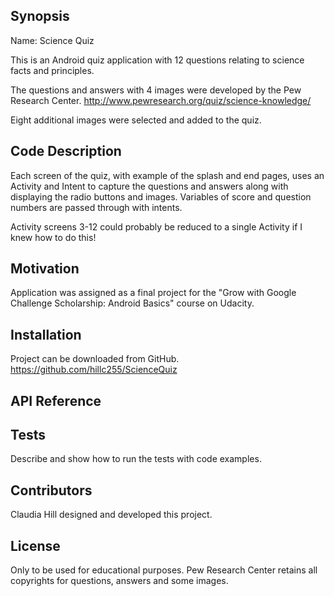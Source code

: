 ## Synopsis

Name:  Science Quiz

This is an Android quiz application with 12 questions relating to science facts and principles.

The questions and answers with 4 images were developed by the Pew Research Center. <http://www.pewresearch.org/quiz/science-knowledge/>

Eight additional images were selected and added to the quiz.



## Code Description

Each screen of the quiz, with example of the splash and end pages, uses an Activity and Intent to capture the questions and answers along with displaying the radio buttons and images.  Variables of score and question numbers are passed through with intents.

Activity screens 3-12 could probably be reduced to a single Activity if I knew how to do this!

## Motivation

Application was assigned as a final project for the "Grow with Google Challenge Scholarship: Android Basics" course on Udacity.

## Installation

Project can be downloaded from GitHub.  
https://github.com/hillc255/ScienceQuiz

## API Reference

## Tests

Describe and show how to run the tests with code examples.

## Contributors

Claudia Hill designed and developed this project.

## License

Only to be used for educational purposes.
Pew Research Center retains all copyrights for questions, answers and some images.